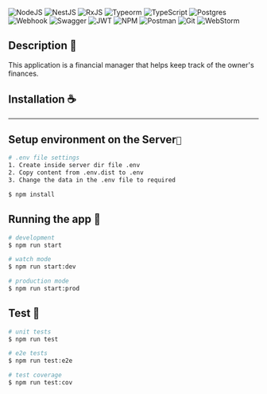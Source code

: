 ![NodeJS](https://img.shields.io/badge/node.js-6DA55F?style=for-the-badge&logo=node.js&logoColor=white)
![NestJS](https://img.shields.io/badge/nestjs-%23E0234E.svg?style=for-the-badge&logo=nestjs&logoColor=white)
![RxJS](https://img.shields.io/badge/rxjs-%23B7178C.svg?style=for-the-badge&logo=reactivex&logoColor=white)
![Typeorm](https://img.shields.io/badge/{_Typeorm_}-%21E0234E.svg?style=for-the-badge&logo=typeorm&logoColor=white)
![TypeScript](https://img.shields.io/badge/typescript-%23007ACC.svg?style=for-the-badge&logo=typescript&logoColor=white)
![Postgres](https://img.shields.io/badge/postgres-%23316192.svg?style=for-the-badge&logo=postgresql&logoColor=white)
![Webhook](https://img.shields.io/badge/Webhook%20-%23AB5990.svg?style=for-the-badge&logo=reacthookform&logoColor=white)
![Swagger](https://img.shields.io/badge/-Swagger-%23Clojure?style=for-the-badge&logo=swagger&logoColor=white)
![JWT](https://img.shields.io/badge/JWT-black?style=for-the-badge&logo=JSON%20web%20tokens)
![NPM](https://img.shields.io/badge/NPM-%23000000.svg?style=for-the-badge&logo=npm&logoColor=white)
![Postman](https://img.shields.io/badge/Postman-FF6C37?style=for-the-badge&logo=postman&logoColor=white)
![Git](https://img.shields.io/badge/git-%23F05033.svg?style=for-the-badge&logo=git&logoColor=white)
![WebStorm](https://img.shields.io/badge/webstorm-143?style=for-the-badge&logo=webstorm&logoColor=white&color=black)

## Description 📑

This application is a financial manager that helps keep track of the owner's finances.

## Installation ☕

___

## Setup environment on the Server`🔧`
```bash
# .env file settings 
1. Create inside server dir file .env
2. Copy content from .env.dist to .env
3. Change the data in the .env file to required

```

```bash
$ npm install
```

## Running the app 🚀

```bash
# development
$ npm run start

# watch mode
$ npm run start:dev

# production mode
$ npm run start:prod
```

## Test 🐛

```bash
# unit tests
$ npm run test

# e2e tests
$ npm run test:e2e

# test coverage
$ npm run test:cov
```

